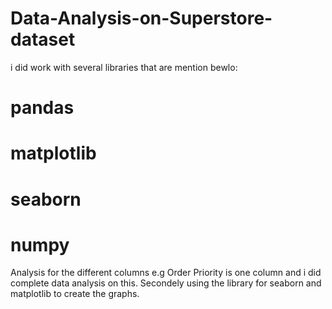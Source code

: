 # Data-Analysis-on-Superstore-dataset
i did work with several libraries that are mention bewlo:
# pandas
# matplotlib
# seaborn
# numpy
Analysis for the different columns e.g Order Priority is one column and i did complete data analysis on this.
Secondely using the library for seaborn and matplotlib to create the graphs.
